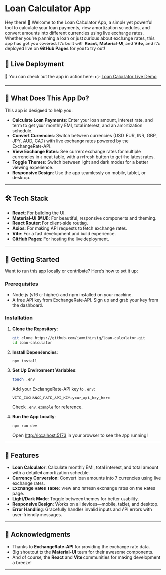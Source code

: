 # Loan Calculator App

Hey there! 👋 Welcome to the Loan Calculator App, a simple yet powerful tool to calculate your loan payments, view amortization schedules, and convert amounts into different currencies using live exchange rates. Whether you're planning a loan or just curious about exchange rates, this app has got you covered. It’s built with **React**, **Material-UI**, and **Vite**, and it’s deployed live on **GitHub Pages** for you to try out!

## 🚨 Live Deployment

🚨 You can check out the app in action here: 👉 [Loan Calculator Live Demo](https://iammihirsig.github.io/loan-calculator-app/#/home)

---

## 📖 What Does This App Do?

This app is designed to help you:

- **Calculate Loan Payments**: Enter your loan amount, interest rate, and term to get your monthly EMI, total interest, and an amortization schedule.
- **Convert Currencies**: Switch between currencies (USD, EUR, INR, GBP, JPY, AUD, CAD) with live exchange rates powered by the ExchangeRate-API.
- **View Exchange Rates**: See current exchange rates for multiple currencies in a neat table, with a refresh button to get the latest rates.
- **Toggle Themes**: Switch between light and dark modes for a better viewing experience.
- **Responsive Design**: Use the app seamlessly on mobile, tablet, or desktop.

---

## 🛠️ Tech Stack

- **React**: For building the UI.
- **Material-UI (MUI)**: For beautiful, responsive components and theming.
- **React Router**: For client-side routing.
- **Axios**: For making API requests to fetch exchange rates.
- **Vite**: For a fast development and build experience.
- **GitHub Pages**: For hosting the live deployment.

---

## 🚀 Getting Started

Want to run this app locally or contribute? Here’s how to set it up:

### Prerequisites

- Node.js (v16 or higher) and npm installed on your machine.
- A free API key from ExchangeRate-API. Sign up and grab your key from the dashboard.

### Installation

1. **Clone the Repository**:
   ```bash
   git clone https://github.com/iammihirsig/loan-calculator.git
   cd loan-calculator

2. **Install Dependencies**:

   ```bash
   npm install
   ```

3. **Set Up Environment Variables**:

   ```bash
   touch .env
   ```

   Add your ExchangeRate-API key to `.env`:

   ```env
   VITE_EXCHANGE_RATE_API_KEY=your_api_key_here
   ```

   Check `.env.example` for reference.

4. **Run the App Locally**:

   ```bash
   npm run dev
   ```

   Open [http://localhost:5173](http://localhost:5173) in your browser to see the app running!

---

## 🎯 Features

* **Loan Calculator**: Calculate monthly EMI, total interest, and total amount with a detailed amortization schedule.
* **Currency Conversion**: Convert loan amounts into 7 currencies using live exchange rates.
* **Exchange Rates Table**: View and refresh exchange rates on the Rates page.
* **Light/Dark Mode**: Toggle between themes for better usability.
* **Responsive Design**: Works on all devices—mobile, tablet, and desktop.
* **Error Handling**: Gracefully handles invalid inputs and API errors with user-friendly messages.

---

## 🙌 Acknowledgments

* Thanks to **ExchangeRate-API** for providing the exchange rate data.
* Big shoutout to the **Material-UI** team for their awesome components.
* And of course, the **React** and **Vite** communities for making development a breeze!

---

